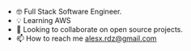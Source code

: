 - 🤓 Full Stack Software Engineer.
- 💡 Learning AWS
- 🙌 Looking to collaborate on open source projects.
- 📫 How to reach me alesx.rdz@gmail.com

<!---
gongora92/gongora92 is a ✨ special ✨ repository because its `README.md` (this file) appears on your GitHub profile.
You can click the Preview link to take a look at your changes.
--->
